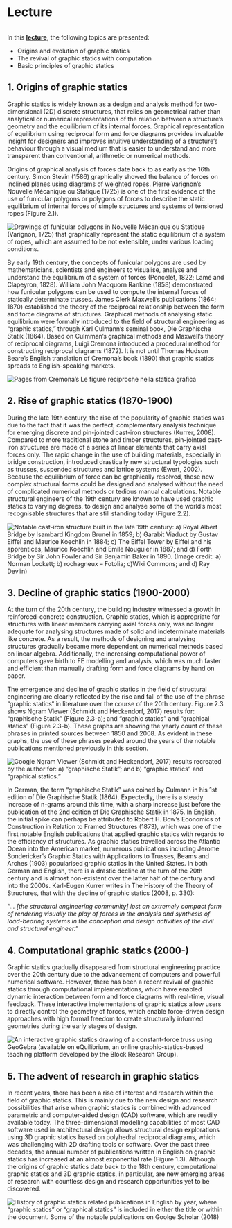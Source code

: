 # Lecture

<figure><img src="../../.gitbook/assets/intro.jpg" alt=""><figcaption></figcaption></figure>

In this [**lecture**](./#files), the following topics are presented:

* Origins and evolution of graphic statics
* The revival of graphic statics with computation
* Basic principles of graphic statics

## 1. Origins of graphic statics

Graphic statics is widely known as a design and analysis method for two-dimensional (2D) discrete structures, that relies on geometrical rather than analytical or numerical representations of the relation between a structure’s geometry and the equilibrium of its internal forces. Graphical representation of equilibrium using reciprocal form and force diagrams provides invaluable insight for designers and improves intuitive understanding of a structure’s behaviour through a visual medium that is easier to understand and more transparent than conventional, arithmetic or numerical methods.

Origins of graphical analysis of forces date back to as early as the 16th century. Simon Stevin (1586) graphically showed the balance of forces on inclined planes using diagrams of weighted ropes. Pierre Varignon’s Nouvelle Mécanique ou Statique (1725) is one of the first evidence of the use of funicular polygons or polygons of forces to describe the static equilibrium of internal forces of simple structures and systems of tensioned ropes (Figure 2.1).

![Drawings of funicular polygons in Nouvelle Mécanique ou Statique (Varignon, 1725) that graphically represent the static equilibrium of a system of ropes, which are assumed to be not extensible, under various loading conditions.](<../../.gitbook/assets/image (279).png>)

By early 19th century, the concepts of funicular polygons are used by mathematicians, scientists and engineers to visualise, analyse and understand the equilibrium of a system of forces (Poncelet, 1822; Lamé and Clapeyron, 1828). William John Macquorn Rankine (1858) demonstrated how funicular polygons can be used to compute the internal forces of statically determinate trusses. James Clerk Maxwell’s publications (1864; 1870) established the theory of the reciprocal relationship between the form and force diagrams of structures. Graphical methods of analysing static equilibrium were formally introduced to the field of structural engineering as “graphic statics,” through Karl Culmann’s seminal book, Die Graphische Statik (1864). Based on Culmman’s graphical methods and Maxwell’s theory of reciprocal diagrams, Luigi Cremona introduced a procedural method for constructing reciprocal diagrams (1872). It is not until Thomas Hudson Beare’s English translation of Cremona’s book (1890) that graphic statics spreads to English-speaking markets.

![Pages from Cremona’s Le figure reciproche nella statica grafica](<../../.gitbook/assets/image (248).png>)

## 2. Rise of graphic statics (1870-1900)

During the late 19th century, the rise of the popularity of graphic statics was due to the fact that it was the perfect, complementary analysis technique for emerging discrete and pin-jointed cast-iron structures (Kurrer, 2008). Compared to more traditional stone and timber structures, pin-jointed cast-iron structures are made of a series of linear elements that carry axial forces only. The rapid change in the use of building materials, especially in bridge construction, introduced drastically new structural typologies such as trusses, suspended structures and lattice systems (Ewert, 2002). Because the equilibrium of force can be graphically resolved, these new complex structural forms could be designed and analysed without the need of complicated numerical methods or tedious manual calculations. Notable structural engineers of the 19th century are known to have used graphic statics to varying degrees, to design and analyse some of the world’s most recognisable structures that are still standing today (Figure 2.2).

![Notable cast-iron structure built in the late 19th century: a) Royal Albert Bridge by Isambard Kingdom Brunel in 1859; b) Garabit Viaduct by Gustav Eiffel and Maurice Koechlin in 1884; c) The Eiffel Tower by Eiffel and his apprentices, Maurice Koechlin and Emile Nouguier in 1887; and d) Forth Bridge by Sir John Fowler and Sir Benjamin Baker in 1890. (Image credit: a) Norman Lockett; b) rochagneux – Fotolia; c)Wiki Commons; and d) Ray Devlin)](<../../.gitbook/assets/image (343).png>)

## 3. Decline of graphic statics (1900-2000)

At the turn of the 20th century, the building industry witnessed a growth in reinforced-concrete construction. Graphic statics, which is appropriate for structures with linear members carrying axial forces only, was no longer adequate for analysing structures made of solid and indeterminate materials like concrete. As a result, the methods of designing and analysing structures gradually became more dependent on numerical methods based on linear algebra. Additionally, the increasing computational power of computers gave birth to FE modelling and analysis, which was much faster and efficient than manually drafting form and force diagrams by hand on paper.

The emergence and decline of graphic statics in the field of structural engineering are clearly reflected by the rise and fall of the use of the phrase “graphic statics“ in literature over the course of the 20th century. Figure 2.3 shows Ngram Viewer (Schmidt and Heckendorf, 2017) results for: “graphische Statik” (Figure 2.3-a); and “graphic statics” and “graphical statics” (Figure 2.3-b). These graphs are showing the yearly count of these phrases in printed sources between 1850 and 2008. As evident in these graphs, the use of these phrases peaked around the years of the notable publications mentioned previously in this section.

![Google Ngram Viewer (Schmidt and Heckendorf, 2017) results recreated by the author for: a) “graphische Statik”; and b) “graphic statics” and “graphical statics.”](<../../.gitbook/assets/image (65).png>)

In German, the term “graphische Statik” was coined by Culmann in his 1st edition of Die Graphische Statik (1864). Expectedly, there is a steady increase of n-grams around this time, with a sharp increase just before the publication of the 2nd edition of Die Graphische Statik in 1875. In English, the initial spike can perhaps be attributed to Robert H. Bow’s Economics of Construction in Relation to Framed Structures (1873), which was one of the first notable English publications that applied graphic statics with regards to the efficiency of structures. As graphic statics travelled across the Atlantic Ocean into the American market, numerous publications including Jerome Sondericker’s Graphic Statics with Applications to Trusses, Beams and Arches (1903) popularised graphic statics in the United States. In both German and English, there is a drastic decline at the turn of the 20th century and is almost non-existent over the latter half of the century and into the 2000s. Karl-Eugen Kurrer writes in The History of the Theory of Structures, that with the decline of graphic statics (2008, p. 330):

_“... \[the structural engineering community] lost an extremely compact form of rendering visually the play of forces in the analysis and synthesis of load-bearing systems in the conception and design activities of the civil and structural engineer.”_

## 4. Computational graphic statics (2000-)

Graphic statics gradually disappeared from structural engineering practice over the 20th century due to the advancement of computers and powerful numerical software. However, there has been a recent revival of graphic statics through computational implementations, which have enabled dynamic interaction between form and force diagrams with real-time, visual feedback. These interactive implementations of graphic statics allow users to directly control the geometry of forces, which enable force-driven design approaches with high formal freedom to create structurally informed geometries during the early stages of design.

![An interactive graphic statics drawing of a constant-force truss using GeoGebra (available on eQuilibrium, an online graphic-statics-based teaching platform developed by the Block Research Group).](../../.gitbook/assets/interactive\_gs\_short\_gif.gif)

## 5. The advent of research in graphic statics

In recent years, there has been a rise of interest and research within the field of graphic statics. This is mainly due to the new design and research possibilities that arise when graphic statics is combined with advanced parametric and computer-aided design (CAD) software, which are readily available today. The three-dimensional modelling capabilities of most CAD software used in architectural design allows structural design explorations using 3D graphic statics based on polyhedral reciprocal diagrams, which was challenging with 2D drafting tools or software. Over the past three decades, the annual number of publications written in English on graphic statics has increased at an almost exponential rate (Figure 1.3). Although the origins of graphic statics date back to the 18th century, computational graphic statics and 3D graphic statics, in particular, are new emerging areas of research with countless design and research opportunities yet to be discovered.

![History of graphic statics related publications in English by year, where “graphic statics” or “graphical statics” is included in either the title or within the document. Some of the notable publications on Goolge Scholar (2018)](../../.gitbook/assets/gs\_publications-01.png)
